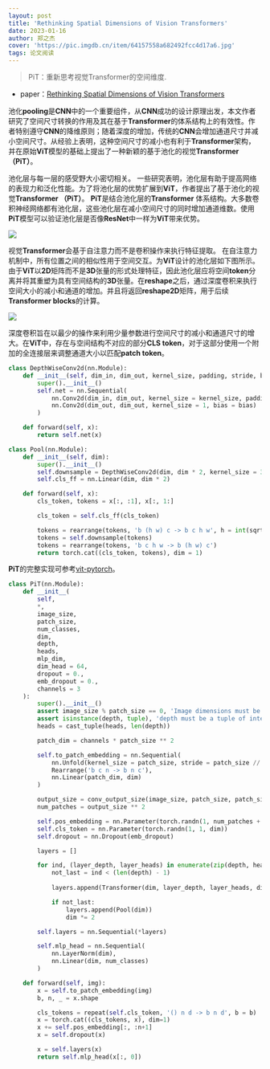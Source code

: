 ```yaml
---
layout: post
title: 'Rethinking Spatial Dimensions of Vision Transformers'
date: 2023-01-16
author: 郑之杰
cover: 'https://pic.imgdb.cn/item/64157558a682492fcc4d17a6.jpg'
tags: 论文阅读
---
```


> PiT：重新思考视觉Transformer的空间维度.

- paper：[Rethinking Spatial Dimensions of Vision Transformers](https://arxiv.org/abs/2103.16302)

池化**pooling**是**CNN**中的一个重要组件，从**CNN**成功的设计原理出发，本文作者研究了空间尺寸转换的作用及其在基于**Transformer**的体系结构上的有效性。作者特别遵守**CNN**的降维原则；随着深度的增加，传统的**CNN**会增加通道尺寸并减小空间尺寸。从经验上表明，这种空间尺寸的减小也有利于**Transformer**架构，并在原始**ViT**模型的基础上提出了一种新颖的基于池化的视觉**Transformer（PiT）**。

池化层与每一层的感受野大小密切相关。 一些研究表明，池化层有助于提高网络的表现力和泛化性能。为了将池化层的优势扩展到**ViT**，作者提出了基于池化的视觉**Transformer （PiT）**。 **PiT**是结合池化层的**Transformer** 体系结构。大多数卷积神经网络都有池化层，这些池化层在减小空间尺寸的同时增加通道维数。使用**PiT**模型可以验证池化层是否像**ResNet**中一样为**ViT**带来优势。

![](https://pic.imgdb.cn/item/6415779aa682492fcc51735c.jpg)

视觉**Transformer**会基于自注意力而不是卷积操作来执行特征提取。 在自注意力机制中，所有位置之间的相似性用于空间交互。为**ViT**设计的池化层如下图所示。由于**ViT**以**2D**矩阵而不是**3D**张量的形式处理特征，因此池化层应将空间**token**分离并将其重塑为具有空间结构的**3D**张量。在**reshape**之后，通过深度卷积来执行空间大小的减小和通道的增加。并且将返回**reshape2D**矩阵，用于后续**Transformer blocks**的计算。

![](https://pic.imgdb.cn/item/64157893a682492fcc53b36c.jpg)

深度卷积旨在以最少的操作来利用少量参数进行空间尺寸的减小和通道尺寸的增大。在**ViT**中，存在与空间结构不对应的部分**CLS token**，对于这部分使用一个附加的全连接层来调整通道大小以匹配**patch token**。

```python
class DepthWiseConv2d(nn.Module):
    def __init__(self, dim_in, dim_out, kernel_size, padding, stride, bias = True):
        super().__init__()
        self.net = nn.Sequential(
            nn.Conv2d(dim_in, dim_out, kernel_size = kernel_size, padding = padding, groups = dim_in, stride = stride, bias = bias),
            nn.Conv2d(dim_out, dim_out, kernel_size = 1, bias = bias)
        )

    def forward(self, x):
        return self.net(x)

class Pool(nn.Module):
    def __init__(self, dim):
        super().__init__()
        self.downsample = DepthWiseConv2d(dim, dim * 2, kernel_size = 3, stride = 2, padding = 1)
        self.cls_ff = nn.Linear(dim, dim * 2)

    def forward(self, x):
        cls_token, tokens = x[:, :1], x[:, 1:]

        cls_token = self.cls_ff(cls_token)

        tokens = rearrange(tokens, 'b (h w) c -> b c h w', h = int(sqrt(tokens.shape[1])))
        tokens = self.downsample(tokens)
        tokens = rearrange(tokens, 'b c h w -> b (h w) c')
        return torch.cat((cls_token, tokens), dim = 1)
```


**PiT**的完整实现可参考[vit-pytorch](https://github.com/lucidrains/vit-pytorch/blob/main/vit_pytorch/pit.py)。


```python
class PiT(nn.Module):
    def __init__(
        self,
        *,
        image_size,
        patch_size,
        num_classes,
        dim,
        depth,
        heads,
        mlp_dim,
        dim_head = 64,
        dropout = 0.,
        emb_dropout = 0.,
        channels = 3
    ):
        super().__init__()
        assert image_size % patch_size == 0, 'Image dimensions must be divisible by the patch size.'
        assert isinstance(depth, tuple), 'depth must be a tuple of integers, specifying the number of blocks before each downsizing'
        heads = cast_tuple(heads, len(depth))

        patch_dim = channels * patch_size ** 2

        self.to_patch_embedding = nn.Sequential(
            nn.Unfold(kernel_size = patch_size, stride = patch_size // 2),
            Rearrange('b c n -> b n c'),
            nn.Linear(patch_dim, dim)
        )

        output_size = conv_output_size(image_size, patch_size, patch_size // 2)
        num_patches = output_size ** 2

        self.pos_embedding = nn.Parameter(torch.randn(1, num_patches + 1, dim))
        self.cls_token = nn.Parameter(torch.randn(1, 1, dim))
        self.dropout = nn.Dropout(emb_dropout)

        layers = []

        for ind, (layer_depth, layer_heads) in enumerate(zip(depth, heads)):
            not_last = ind < (len(depth) - 1)
            
            layers.append(Transformer(dim, layer_depth, layer_heads, dim_head, mlp_dim, dropout))

            if not_last:
                layers.append(Pool(dim))
                dim *= 2

        self.layers = nn.Sequential(*layers)

        self.mlp_head = nn.Sequential(
            nn.LayerNorm(dim),
            nn.Linear(dim, num_classes)
        )

    def forward(self, img):
        x = self.to_patch_embedding(img)
        b, n, _ = x.shape

        cls_tokens = repeat(self.cls_token, '() n d -> b n d', b = b)
        x = torch.cat((cls_tokens, x), dim=1)
        x += self.pos_embedding[:, :n+1]
        x = self.dropout(x)

        x = self.layers(x)
        return self.mlp_head(x[:, 0])
```